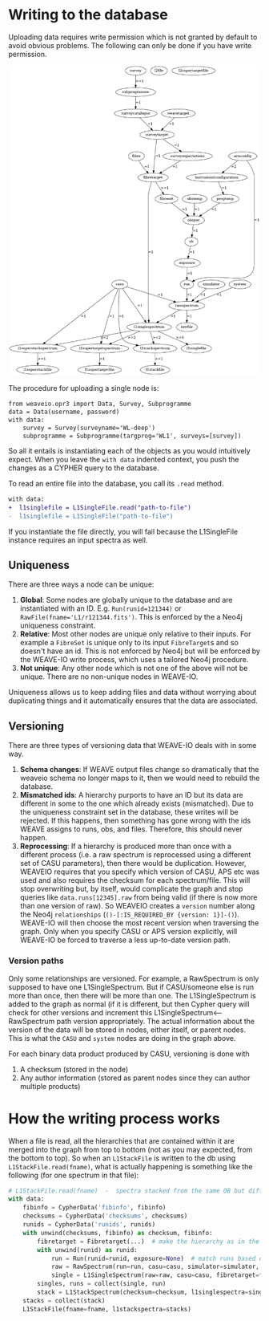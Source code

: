 # Writing to the database
Uploading data requires write permission which is not granted by default to avoid obvious problems.
The following can only be done if you have write permission.

![relationships](relations.png)

The procedure for uploading a single node is:

    from weaveio.opr3 import Data, Survey, Subprogramme
    data = Data(username, password)
    with data:
        survey = Survey(surveyname='WL-deep')
        subprogramme = Subprogramme(targprog='WL1', surveys=[survey])
        
So all it entails is instantiating each of the objects as you would intuitively expect.
When you leave the `with data` indented context, you push the changes as a CYPHER query to the database.

To read an entire file into the database, you call its `.read` method. 

```diff
with data:
+  l1singlefile = L1SingleFile.read("path-to-file") 
-  l1singlefile = L1SingleFile("path-to-file") 
``` 
If you instantiate the file directly, you will fail because the L1SingleFile instance requires an input spectra as well.

## Uniqueness
There are three ways a node can be unique:

1. **Global**: Some nodes are globally unique to the database and are instantiated with an ID. E.g. `Run(runid=121344)` or `RawFile(fname='L1/r121344.fits')`. This is enforced by the a Neo4j uniqueness constraint.
2. **Relative**: Most other nodes are unique only relative to their inputs. For example a `FibreSet` is unique only to its input `FibreTarget`s and so doesn't have an id. This is not enforced by Neo4j but will be enforced by the WEAVE-IO write process, which uses a tailored Neo4j procedure.
3. **Not unique**: Any other node which is not one of the above will not be unique. There are no non-unique nodes in WEAVE-IO.

Uniqueness allows us to keep adding files and data without worrying about duplicating things and it automatically ensures that the data are associated.

## Versioning
There are three types of versioning data that WEAVE-IO deals with in some way.

1. **Schema changes**: If WEAVE output files change so dramatically that the weaveio schema no longer maps to it, then we would need to rebuild the database. 
1. **Mismatched ids**: A hierarchy purports to have an ID but its data are different in some to the one which already exists (mismatched). Due to the uniqueness constraint set in the database, these writes will be rejected. If this happens, then something has gone wrong with the ids WEAVE assigns to runs, obs, and files. Therefore, this should never happen.
1. **Reprocessing**: If a hierarchy is produced more than once with a different process (i.e. a raw spectrum is reprocessed using a different set of CASU parameters), then there would be duplication. However, WEAVEIO requires that you specify which version of CASU, APS etc was used and also requires the checksum for each spectrum/file. This will stop overwriting but, by itself, would complicate the graph and stop queries like `data.runs[12345].raw` from being valid (if there is now more than one version of raw). So WEAVEIO creates a `version` number along the Neo4j `relationships` (`()-[:IS_REQUIRED_BY {version: 1}]-()`). WEAVE-IO will then choose the most recent version when traversing the graph. Only when you specify CASU or APS version explicitly, will WEAVE-IO be forced to traverse a less up-to-date version path.

### Version paths
Only some relationships are versioned. For example, a RawSpectrum is only supposed to have one L1SingleSpectrum.
But if CASU/someone else is run more than once, then there will be more than one. 
The L1SingleSpectrum is added to the graph as normal (if it is different, but then Cypher query will check for other versions and increment this L1SingleSpectrum<--RawSpectrum path version appropriately.
The actual information about the version of the data will be stored in nodes, either itself, or parent nodes. 
This is what the `CASU` and `system` nodes are doing in the graph above.

For each binary data product produced by CASU, versioning is done with  

1. A checksum (stored in the node)
1. Any author information (stored as parent nodes since they can author multiple products)




# How the writing process works

When a file is read, all the hierarchies that are contained within it are merged into the graph from top to bottom (not as you may expected, from the bottom to top). 
So when an `L1StackFile` is written to the db using `L1StackFile.read(fname)`, what is actually happening is something like the following (for one spectrum in that file):

```python
# L1StackFile.read(fname)  -  spectra stacked from the same OB but different exposures
with data:
    fibinfo = CypherData('fibinfo', fibinfo)
    checksums = CypherData('checksums', checksums)
    runids = CypherData('runids', runids)
    with unwind(checksums, fibinfo) as checksum, fibinfo:
        fibretarget = Fibretarget(...)  # make the hierarchy as in the raw file (this will just be a match if they are all the same)
        with unwind(runid) as runid:
            run = Run(runid=runid, exposure=None)  # match runs based only on runid
            raw = RawSpectrum(run=run, casu=casu, simulator=simulator, system=system)  #  merge spectrum 
            single = L1SingleSpectrum(raw=raw, casu=casu, fibretarget=fibretarget, checksum=None)  #  match the spectrum from the raw
        singles, runs = collect(single, run)
        stack = L1StackSpectrum(checksum=checksum, l1singlespectra=singles)  # still under fibretarget context
    stacks = collect(stack)
    L1StackFile(fname=fname, l1stackspectra=stacks)
    
        
```